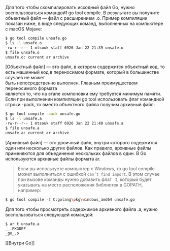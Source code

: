 Для того чтобы скомпилировать исходный файл Go, нужно воспользоваться командой1 go tool compile. В результате вы получите объектный файл — файл с расширением .o. Пример компиляции показан ниже, в виде следующих команд, выполненных на компьютере с macOS Mojave:  

```bash
$ go tool compile unsafe.go  
$ ls -l unsafe.o  
-rw-r--r-- 1 mtsouk staff 6926 Jan 22 21:39 unsafe.o  
$ file unsafe.o  
unsafe.o: current ar archive
```

[Объектный файл] — это файл, в котором содержится объектный код, то есть машинный код в переносимом формате, который в большинстве случаев не может  
быть непосредственно выполнен. Главным преимуществом переносимого формата  
является то, что на этапе компоновки ему требуется минимум памяти. Если при выполнении компиляции go tool использовать флаг командной строки -pack, то вместо объектного файла получим архивный файл:  

```bash
$ go tool compile -pack unsafe.go  
$ ls -l unsafe.a  
-rw-r--r-- 1 mtsouk staff 6926 Jan 22 21:40 unsafe.a  
$ file unsafe.a  
unsafe.a: current ar archive  
```

[Архивный файл] — это двоичный файл, внутри которого содержится один или несколько других файлов. Как правило, архивные файлы применяются для объединения нескольких файлов в один. В Go используются архивные файлы формата ar.

>Если вы используете компьютер с Windows, то go tool compile может выполниться с ошибкой `can’t find import`. В этом случае при вызове команды нужно добавить флаг `-I`, который будет указывать на место расположения библиотек в GOPATH, например:  
>
```bash
$ go tool compile -I С:golang\pkg\windows_amd64 unsafe.go
```

Для того чтобы просмотреть содержимое архивного файла .a, нужно воспользоваться следующей командой:  

```bash
$ ar t unsafe.a  
__.PKGDEF  
_go_.o
```

[[Внутри Go]]